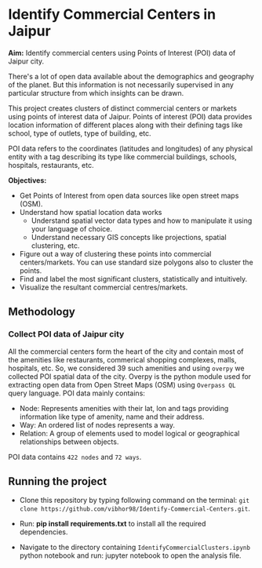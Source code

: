 # Identify Commercial Centers in Jaipur

**Aim:** Identify commercial centers using Points of Interest (POI) data of Jaipur city.

There's a lot of open data available about the demographics and geography of the planet. But this information is not necessarily supervised in any particular structure from which insights can be drawn.

This project creates clusters of distinct commercial centers or markets using points of interest data of Jaipur. Points of interest (POI) data provides location information of different places along with their defining tags like school, type of outlets, type of building, etc.

POI data refers to the coordinates (latitudes and longitudes) of any physical entity with a tag describing its type like commercial buildings, schools, hospitals, restaurants, etc.
 
**Objectives:**

* Get Points of Interest from open data sources like open street maps (OSM).
* Understand how spatial location data works
  * Understand spatial vector data types and how to manipulate it using your language of choice.
  * Understand necessary GIS concepts like projections, spatial clustering, etc.
* Figure out a way of clustering these points into commercial centers/markets. You can use standard size polygons also to cluster the points.
* Find and label the most significant clusters, statistically and intuitively. 
* Visualize the resultant commercial centres/markets. 

## Methodology

### Collect POI data of Jaipur city
All the commercial centers form the heart of the city and contain most of the amenities like restaurants, commerical shopping complexes, malls, hospitals, etc. So, we considered 39 such amenities and using `overpy` we collected POI spatial data of the city. Overpy is the python module used for extracting open data from Open Street Maps (OSM) using `Overpass QL` query language. POI data mainly contains:
* Node: Represents amenities with their lat, lon and tags providing information like type of amenity, name and their address.
* Way: An ordered list of nodes represents a way.
* Relation: A group of elements used to model logical or geographical relationships between objects.

POI data contains `422 nodes` and `72 ways`.



## Running the project
* Clone this repository by typing following command on the terminal: `git clone https://github.com/vibhor98/Identify-Commercial-Centers.git`.

* Run: **pip install requirements.txt** to install all the required dependencies.

* Navigate to the directory containing `IdentifyCommercialClusters.ipynb` python notebook and run: jupyter notebook to open the analysis file.
